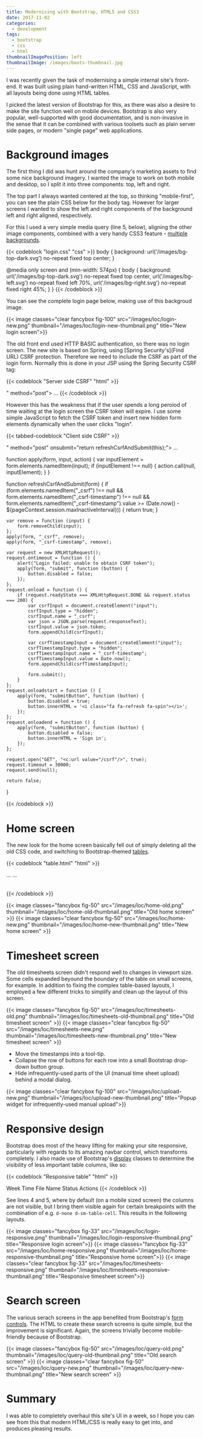 ```yaml
---
title: Modernising with Bootstrap, HTML5 and CSS3
date: 2017-11-02
categories:
  - development
tags:
  - bootstrap
  - css
  - html
thumbnailImagePosition: left
thumbnailImage: /images/boots-thumbnail.jpg
---
```


I was recently given the task of modernising a simple internal site's front-end. It was built using plain hand-written
HTML, CSS and JavaScript, with all layouts being done using HTML tables.

<!--more-->

I picked the latest version of Bootstrap for this, as there was also a desire to make the site function well
on mobile devices. Bootstrap is also very popular, well-supported with good documentation, and is
non-invasive in the sense that it can be combined with various toolsets such as plain server side
pages, or modern "single page" web applications.

# Background images

The first thing I did was hunt around the company's marketing assets to find some nice background imagery. I
wanted the image to work on both mobile and desktop, so I split it into three components: top, left and right.

The top part I always wanted centered at the top, so thinking "mobile-first", you can see the plain CSS below for
the body tag. However for larger screens I wanted to show the left and right components of the background
left and right aligned, respectively.

For this I used a very simple media query (line 5, below), aligning the other image components, combined with
a very handy CSS3 feature - [multiple backgrounds](https://developer.mozilla.org/en-US/docs/Web/CSS/CSS_Backgrounds_and_Borders/Using_multiple_backgrounds).

{{< codeblock "login.css" "css" >}}
body {
  background: url('/images/bg-top-dark.svg') no-repeat fixed top center;
}

@media only screen and (min-width: 574px) {
  body {
    background:
      url('/images/bg-top-dark.svg') no-repeat fixed top center,
      url('/images/bg-left.svg') no-repeat fixed left 70%,
      url('/images/bg-right.svg') no-repeat fixed right 45%;
  }
}
{{< /codeblock >}}

You can see the complete login page below, making use of this backgroud image.

{{< image classes="clear fancybox fig-100" src="/images/loc/login-new.png" thumbnail="/images/loc/login-new-thumbnail.png" title="New login screen">}}

The old front end used HTTP BASIC authentication, so there was no login screen. The new site
is based on Spring, using [Spring Security's](Find URL) CSRF protection. Therefore we need to
include the CSRF as part of the login form. Normally this is done in your JSP using the Spring
Security CSRF tag:

{{< codeblock "Server side CSRF" "html" >}}
<form class="form-signin" action="<c:url value="/login"/>"
  method="post">
  <sec:csrfInput />
  ...
</form>
{{< /codeblock >}}

However this has the weakness that if the user spends a long peroiod of time waiting at the login
screen the CSRF token will expire. I use some simple JavaScript to fetch the CSRF token and insert
new hidden form elements dynamically when the user clicks "login".

{{< tabbed-codeblock "Client side CSRF" >}}
<!-- tab html -->
<form class="form-signin" action="<c:url value="/login"/>"
  method="post" onsubmit="return refreshCsrfAndSubmit(this);">
  ...
</form>
<!-- endtab -->
<!-- tab js -->
function apply(form, input, action) {
    var inputElement = form.elements.namedItem(input);
    if (inputElement !== null) {
        action.call(null, inputElement);
    }
}

function refreshCsrfAndSubmit(form) {
    if (form.elements.namedItem("_csrf") !== null
         && form.elements.namedItem("_csrf-timestamp") !== null
         && form.elements.namedItem("_csrf-timestamp").value >= (Date.now() - ${pageContext.session.maxInactiveInterval})) {
         return true;
     }

    var remove = function (input) {
        form.removeChild(input);
    };
    apply(form, "_csrf", remove);
    apply(form, "_csrf-timestamp", remove);

    var request = new XMLHttpRequest();
    request.ontimeout = function () {
        alert("Login failed: unable to obtain CSRF token");
        apply(form, "submit", function (button) {
            button.disabled = false;
        });
    };
    request.onload = function () {
        if (request.readyState === XMLHttpRequest.DONE && request.status === 200) {
            var csrfInput = document.createElement("input");
            csrfInput.type = "hidden";
            csrfInput.name = "_csrf";
            var json = JSON.parse(request.responseText);
            csrfInput.value = json.token;
            form.appendChild(csrfInput);

            var csrfTimestampInput = document.createElement("input");
            csrfTimestampInput.type = "hidden";
            csrfTimestampInput.name = "_csrf-timestamp";
            csrfTimestampInput.value = Date.now();
            form.appendChild(csrfTimestampInput);

            form.submit();
        }
    };
    request.onloadstart = function () {
        apply(form, "submitButton", function (button) {
            button.disabled = true;
            button.innerHTML = '<i class="fa fa-refresh fa-spin"></i>';
        });
    };
    request.onloadend = function () {
        apply(form, "submitButton", function (button) {
            button.disabled = false;
            button.innerHTML = 'Sign in';
        });
    };

    request.open("GET", "<c:url value="/csrf"/>", true);
    request.timeout = 30000;
    request.send(null);

    return false;
}
<!-- endtab -->
{{< /codeblock >}}

# Home screen

The new look for the home screen basically fell out of simply deleting all the old CSS code, and
switching to Bootstrap-themed [tables](https://getbootstrap.com/docs/4.0/content/tables/).

{{< codeblock "table.html" "html" >}}
<table class="table table-striped table-sm table-bordered table-hover">
  <thead class="thead-dark">
    ...
  </thead>
  <tbody>
    ...
  </tbody>
</table>
{{< /codeblock >}}

{{< image classes="fancybox fig-50" src="/images/loc/home-old.png" thumbnail="/images/loc/home-old-thumbnail.png" title="Old home screen" >}}
{{< image classes="clear fancybox fig-50" src="/images/loc/home-new.png" thumbnail="/images/loc/home-new-thumbnail.png" title="New home screen" >}}


# Timesheet screen

The old timesheets screen didn't respond well to changes in viewport size. Some cells expanded beyound the boundary of
the table on small screens, for example. In addition to fixing the complex table-based layouts, I employed a few different
tricks to simplify and clean up the layout of this screen.

{{< image classes="fancybox fig-50" src="/images/loc/timesheets-old.png" thumbnail="/images/loc/timesheets-old-thumbnail.png" title="Old timesheet screen" >}}
{{< image classes="clear fancybox fig-50" src="/images/loc/timesheets-new.png" thumbnail="/images/loc/timesheets-new-thumbnail.png" title="New timesheet screen" >}}

* Move the timestamps into a tool-tip.
* Collapse the row of buttons for each row into a small Bootstrap drop-down button group.
* Hide infrequently-used parts of the UI (manual time sheet upload) behind a modal dialog.

{{< image classes="clear fancybox fig-100" src="/images/loc/upload-new.png" thumbnail="/images/loc/upload-new-thumbnail.png" title="Popup widget for infrequently-used manual upload">}}

# Responsive design

Bootstrap does most of the heavy lifting for making your site responsive, particularly with regards to its amazing
navbar control, which transforms completely. I also made use of Bootstrap's
[display](https://getbootstrap.com/docs/4.0/utilities/display/) classes to determine the
visibility of less important table columns, like so:

{{< codeblock "Responsive table" "html" >}}
<thead class="thead-inverse">
    <tr>
        <th class="text-center">Week</th>
        <th class="text-center d-none d-sm-table-cell">Time</th>
        <th class="text-center d-none d-md-table-cell">File Name</th>
        <th class="text-center">Status</th>
        <th class="text-center">Actions</th>
    </tr>
</thead>
{{< /codeblock >}}


See lines 4 and 5, where by default (on a mobile sized screen) the columns are not visible, but I bring them
visible again for certain breakpoints with the combination of e.g. `d-none d-sm-table-cell`. This results
in the following layouts.

{{< image classes="fancybox fig-33" src="/images/loc/login-responsive.png" thumbnail="/images/loc/login-responsive-thumbnail.png" title="Responsive login screen">}}
{{< image classes="fancybox fig-33" src="/images/loc/home-responsive.png" thumbnail="/images/loc/home-responsive-thumbnail.png" title="Responsive home screen">}}
{{< image classes="clear fancybox fig-33" src="/images/loc/timesheets-responsive.png" thumbnail="/images/loc/timesheets-responsive-thumbnail.png" title="Responsive timesheet screen">}}

# Search screen

The various serach screens in the app benefited from Bootstrap's
[form controls](https://getbootstrap.com/docs/4.0/components/forms/). The HTML to create
these search screens is quite simple, but the improvement is significant. Again, the screens
trivially become mobile-friendly because of Bootstrap.

{{< image classes="fancybox fig-50" src="/images/loc/query-old.png" thumbnail="/images/loc/query-old-thumbnail.png" title="Old search screen" >}}
{{< image classes="clear fancybox fig-50" src="/images/loc/query-new.png" thumbnail="/images/loc/query-new-thumbnail.png" title="New search screen" >}}

# Summary

I was able to completely overhaul this site's UI in a week, so I hope you can see from this that
modern HTML/CSS is really easy to get into, and produces pleasing results.

